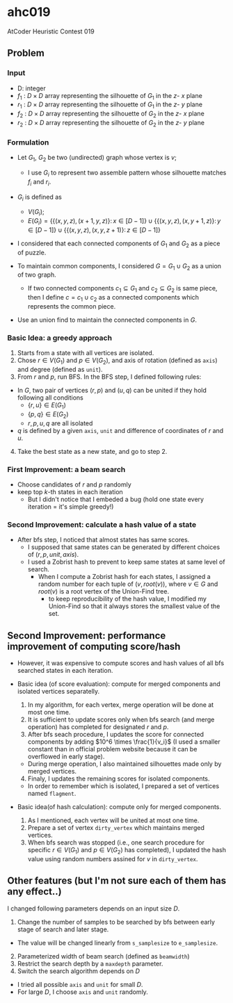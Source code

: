# ahc019
AtCoder Heuristic Contest 019

## Problem
### Input
* D: integer
* $f_1$ : $D \times D$ array representing the silhouette of $G_1$ in the $z$- $x$ plane 
* $r_1$ : $D \times D$ array representing the silhouette of $G_1$ in the  $z$- $y$ plane
* $f_2$ : $D \times D$ array representing the silhouette of $G_2$ in the $z$- $x$ plane
* $r_2$ : $D \times D$ array representing the silhouette of $G_2$ in the $z$- $y$ plane

### Formulation
* Let $G_1$, $G_2$ be two (undirected) graph whose vertex is $v$;
  * I use $G_i$ to represent two assemble pattern whose silhouette matches $f_i$ and $r_i$.

* $G_i$ is defined as 
  * $V(G_i)$;
  * $E(G_i) = \{\{(x, y, z), (x+1, y, z)\}\colon x \in [D-1]\} \cup \{\{(x, y, z), (x, y+1, z)\}\colon y \in [D-1]\} \cup \{\{(x, y, z), (x, y, z+1)\}\colon z \in [D-1]\}$

* I considered that each connected components of $G_1$ and $G_2$ as a piece of puzzle.

* To maintain common components, I considered $G = G_1 \cup G_2$ as a union of two graph.
  * If two connected components $c_1 \subseteq G_1$ and $c_2 \subseteq G_2$ is same piece, then I define $c = c_1 \cup c_2$ as a connected components which represents the common piece.

* Use an union find to maintain the connected components in $G$.

### Basic Idea: a greedy approach
1. Starts from a state with all vertices are isolated.
2. Chose $r \in V(G_1)$ and $p \in V(G_2)$, and axis of rotation (defined as `axis`) and degree (defined as `unit`).
3. From $r$ and $p$, run BFS. In the BFS step, I defined following rules:
  * In $G$, two pair of vertices $(r, p)$ and $(u, q)$ can be united if they hold following all conditions 
    * $\{r, u\} \in E(G_1)$
    * $\{p, q\} \in E(G_2)$
    * $r, p, u, q$ are all isolated
  * $q$ is defined by a given `axis`, `unit` and difference of coordinates of $r$ and $u$.
4. Take the best state as a new state, and go to step 2.

### First Improvement: a beam search
* Choose candidates of $r$ and $p$ randomly
* keep top $k$-th states in each iteration
  * But I didn't notice that I embeded a bug (hold one state every iteration = it's simple greedy!)

### Second Improvement: calculate a hash value of a state
* After bfs step, I noticed that almost states has same scores.
  * I supposed that same states can be generated by different choices of $(r, p, unit, axis)$.
  * I used a Zobrist hash to prevent to keep same states at same level of search.
    * When I compute a Zobrist hash for each states, I assigned a random number for each tuple of $(v, root(v))$, where $v \in G$ and $root(v)$ is a root vertex of the Union-Find tree.
      * to keep reproducibility of the hash value, I modified my Union-Find so that it always stores the smallest value of the set.

## Second Improvement: performance improvement of computing score/hash
* However, it was expensive to compute scores and hash values of all bfs searched states in each iteration.
* Basic idea (of score evaluation): compute for merged components and isolated vertices separatelly.
  1. In my algorithm, for each vertex, merge operation will be done at most one time.
  2. It is sufficient to update scores only when bfs search (and merge operation) has completed for designated $r$ and $p$.
  3. After bfs seach procedure, I updates the score for connected components by adding $10^6 \times \frac{1}{v_i}$ (I used a smaller constant than in official problem website because it can be overflowed in early stage).
   * During merge operation, I also maintained silhouettes made only by merged vertices.
  4. Finaly, I updates the remaining scores for isolated components.
    * In order to remember which is isolated, I prepared a set of vertices named `flagment`.

* Basic idea(of hash calculation): compute only for merged components.
  1. As I mentioned, each vertex will be united at most one time.
  2. Prepare a set of vertex `dirty_vertex` which maintains merged vertices.
  3. When bfs search was stopped (i.e., one search procedure for specific $r \in V(G_1)$ and $p \in V(G_2)$ has completed), I updated the hash value using random numbers assined for $v$ in `dirty_vertex`.


## Other features (but I'm not sure each of them has any effect..)
I changed following parameters depends on an input size $D$.

1. Change the number of samples to be searched by bfs between early stage of search and later stage.
  * The value will be changed linearly from `s_samplesize` to `e_samplesize`.
2. Parameterized width of beam search (defined as `beamwidth`)
3. Restrict the search depth by a `maxdepth` parameter.
4. Switch the search algorithm depends on $D$
  * I tried all possible `axis` and `unit` for small $D$.
  * For large $D$, I choose `axis` and `unit` randomly.



